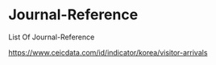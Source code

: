 # Journal-Reference
List Of Journal-Reference

https://www.ceicdata.com/id/indicator/korea/visitor-arrivals
